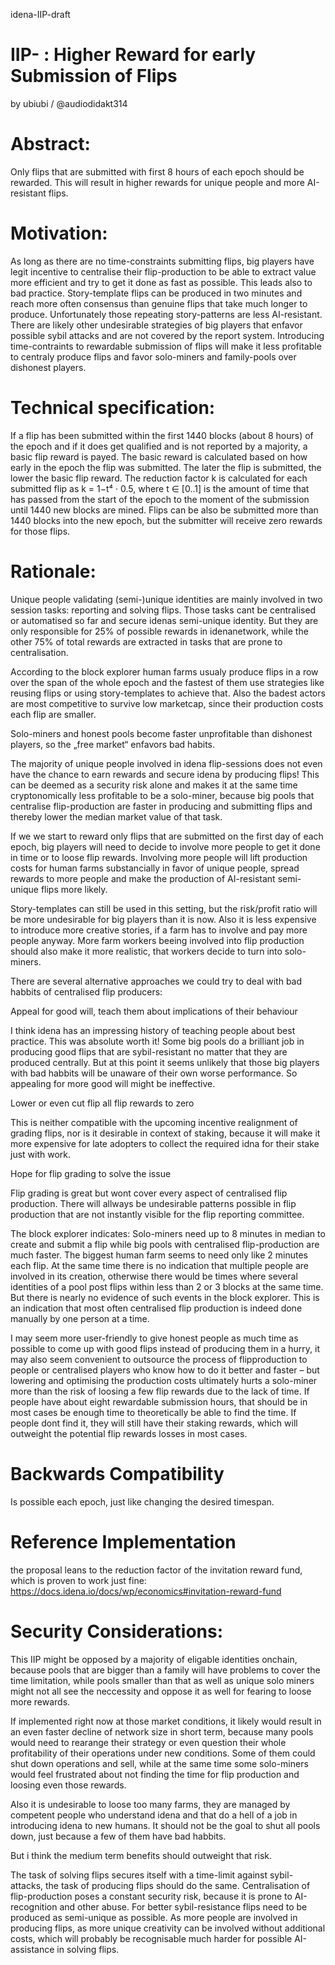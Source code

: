  idena-IIP-draft

# IIP- : Higher Reward for early Submission of Flips 
by ubiubi / @audiodidakt314

# Abstract: 
 Only flips that are submitted with first 8 hours of each epoch should be rewarded. This will result in higher rewards for unique people and more AI-resistant flips.

# Motivation:

As long as there are no time-constraints submitting flips, big players have legit incentive to centralise their flip-production to be able to extract value more efficient and try to get it done as fast as possible. This leads also to bad practice. Story-template flips can be produced in two minutes and reach more often consensus than genuine flips that take much longer to produce. Unfortunately those repeating story-patterns are less AI-resistant. There are likely other undesirable strategies of big players that enfavor possible sybil attacks and are not covered by the report system. Introducing time-contraints to rewardable submission of flips will make it less profitable to centraly produce flips and favor solo-miners and family-pools over dishonest players.


# Technical specification:

If a flip has been submitted within the first 1440 blocks (about 8 hours) of  the epoch and if it does get qualified and is not reported by a majority, a basic flip reward  is payed. The basic reward is calculated based on how early in the epoch the flip was submitted. The later the flip is submitted, the lower the basic flip reward. The reduction factor k is calculated for each submitted flip as k = 1−t⁴ · 0.5, where t ∈ [0..1] is the amount of time that has passed from the start of the epoch to the moment of the submission until 1440 new blocks are mined. Flips can be also be submitted more than 1440 blocks into the new epoch, but the submitter will receive zero rewards for those flips.


# Rationale:

Unique people validating (semi-)unique identities are mainly involved in two session tasks: reporting and solving flips. Those tasks cant be centralised or automatised so far and secure idenas semi-unique identity. But they are only responsible for 25% of possible rewards in idenanetwork, while the other 75% of total rewards are extracted in tasks that are prone to centralisation. 

According to the block explorer human farms usualy produce flips in a row over the span of the whole epoch and the fastest of them use strategies like reusing flips or using story-templates to achieve that. Also the badest actors are most competitive to survive low marketcap, since their production costs each flip are smaller. 

Solo-miners and honest pools become faster unprofitable than dishonest players, so the „free market“ enfavors bad habits. 

The majority of unique people involved in idena flip-sessions  does not even have the chance to earn rewards and secure idena by producing flips! This can be deemed as a security risk alone and makes it at the same time cryptonomically less profitable to be a solo-miner, because big pools that centralise flip-production are faster in producing and submitting flips and thereby lower the median market value of that task. 

If we we start to reward only flips that are submitted on the first day of each epoch, big players will need to decide to involve more people to get it done in time or to loose flip rewards.
Involving more people will lift production costs for human farms substancially in favor of unique people, spread rewards to more people and make the production of AI-resistant semi-unique flips more likely. 

Story-templates can still be used in this setting, but the risk/profit ratio will be more undesirable for big players than it is now. Also it is less expensive to introduce more creative stories, if a farm has to involve and pay more people anyway. More farm workers beeing involved into flip production should also make it more realistic, that workers decide to turn into solo-miners.

There are several alternative approaches we could try to deal with bad habbits of centralised flip producers:

Appeal for good will, teach them about implications of their behaviour

I think idena has an impressing history of teaching people about best practice. This was absolute worth it! Some big pools do a brilliant job in producing good flips that are sybil-resistant no matter that they are produced centrally. But at this point it seems unlikely that those big players with bad habbits will be unaware of their own worse performance. So appealing for more good will might be ineffective.

Lower or even cut flip all flip rewards to zero

This is neither compatible with the upcoming incentive realignment of grading flips, nor is it desirable in context of staking, because it will make it more expensive for late adopters to collect the required idna for their stake just with work.

Hope for flip grading to solve the issue

Flip grading is great but wont cover every aspect of centralised flip production. There will allways be undesirable patterns possible in flip production that are not instantly visible for the flip reporting committee. 

The block explorer indicates: Solo-miners need up to 8 minutes in median to create and submit a flip while big pools with centralised flip-production are much faster. The biggest human farm seems to need only like 2 minutes each flip. At the same time there is no indication that multiple people are involved in its creation, otherwise there would be times where several identities of a pool post flips within less than 2 or 3 blocks at the same time. But there is nearly no evidence of such events in the block explorer. This is an indication that most often centralised flip production is indeed done manually by one person at a time. 

I may seem more user-friendly to give honest people as much time as possible to come up with good flips instead of producing them in a hurry, it may also seem convenient to outsource the process of flipproduction to people or centralised players who know how to do it better and faster – but lowering and optimising the production costs ultimately hurts a solo-miner more than the risk of loosing a few flip rewards due to the lack of time. If people have about eight rewardable submission hours, that should be in most cases be enough time to theoretically be able to find the time. If people dont find it, they will still have their staking rewards, which will outweight the potential flip rewards losses in most cases.


# Backwards Compatibility 

Is possible each epoch, just like changing the desired timespan.

# Reference Implementation 

the proposal leans to the reduction factor of the invitation reward fund, which is proven to work just fine: https://docs.idena.io/docs/wp/economics#invitation-reward-fund

# Security Considerations:

This IIP might be opposed by a majority of eligable identities onchain, because pools that are bigger than a family will have problems to cover the time limitation, while pools smaller than that as well as unique solo miners might not all see the neccessity and oppose it as well for fearing to loose more rewards. 

If implemented right now at those market conditions, it likely would result in an even faster decline of network size in short term, because many pools would need to rearange their strategy or even question their whole profitability of their operations under new conditions. Some of them could shut down operations and sell, while at the same time some solo-miners would feel frustrated about not finding the time for flip production and loosing even those rewards.

Also it is undesirable to loose too many farms, they are managed by competent people who understand idena and that do a hell of a job in introducing idena to new humans. It should not be the goal to shut all pools down, just because a few of them have bad habbits.

But i think the medium term benefits should outweight that risk. 

The task of solving flips secures itself with a time-limit against sybil-attacks, the task of producing flips should do the same. Centralisation of flip-production poses a constant security risk, because it is prone to AI-recognition and other abuse. For better sybil-resistance flips need to be produced as semi-unique as possible. As more people are involved in producing flips, as more unique creativity can be involved without additional costs, which will probably be recognisable much harder for possible AI-assistance in solving flips.
